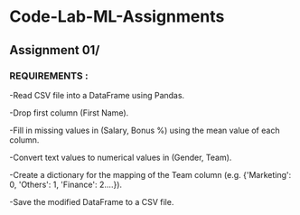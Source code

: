 # Code-Lab-ML-Assignments

## Assignment 01/

### REQUIREMENTS :

-Read CSV file into a DataFrame using Pandas.

-Drop first column (First Name).

-Fill in missing values in (Salary, Bonus %) using the mean value of each column.

-Convert text values to numerical values in (Gender, Team).

-Create a dictionary for the mapping of the Team column (e.g. {'Marketing': 0, 'Others': 1, 'Finance': 2....}).

-Save the modified DataFrame to a CSV file.
